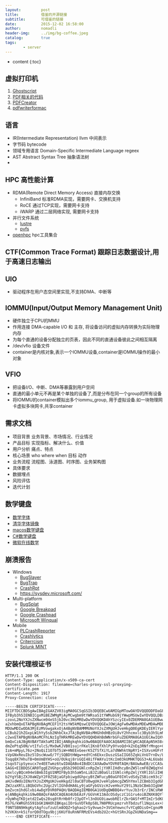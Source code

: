 ```yaml
---
layout:         post
title:          借鉴的开源链接
subtitle:       可借鉴的链接
date:           2015-12-02 16:58:00
author:         nomadli
header-img:     ../img/bg-coffee.jpeg
catalog:        true
tags:
        - server
---
```


* content
{:toc}

## 虚拟打印机
1. [Ghostscript](http://git.ghostscript.com/?p=ghostpdl.git;a=summary)
2. [PDF相关的代码](http://git.ghostscript.com/)
3. [PDFCreator](https://github.com/pdfforge/PDFCreator.git)
4. [pdfwriterformac](https://git.code.sf.net/p/pdfwriterformac/git)

## 语言
- IR(Intermediate Representation) llvm 中间表示
- 字节码 bytecode
- 领域专用语言 Domain-Specific Intermediate Language regeex
- AST Abstract Syntax Tree 抽象语法树
- 

## HPC 高性能计算
- RDMA(Remote Direct Memory Access) 直接内存交换
    - InfiniBand 标准RDMA实现，需要网卡、交换机支持
    - RoCE       通过TCP实现，需要网卡支持
    - iWARP      通过二层网络实现, 需要网卡支持
- 并行文件系统
    - [lustre](git.whamcloud.com/fs/lustre-release.git)
    - [pvfs](http://www.pvfs.org)
- [openhpc](https://github.com/openhpc/ohpc) hpc工具集合

## CTF(Common Trace Format) 跟踪日志数据设计,用于高速日志输出

## UIO
- 驱动程序在用户态空间里实现,不支持DMA、中断等

## IOMMU(Input/Output Memory Management Unit)
- 硬件独立于CPU的MMU
- 作用连接 DMA-capable I/O 和 主存, 将设备访问的虚拟内存转换为实际物理内存
- 为每个直通的设备分配独立的页表，因此不同的直通设备彼此之间相互隔离
- /dev/vfio 设备文件
- container是内核对象,表示一个IOMMU设备,container是IOMMU操作的最小对象

## VFIO
- 把设备I/O、中断、DMA等暴露到用户空间
- 直通的最小单元不再是某个单独的设备了,而是分布在同一个group的所有设备
- 将IOMMU的container模拟出多个iommu_group, 用于虚拟设备.如一块物理网卡虚拟多块网卡,共享container

## 需求文档
- 项目背景 业务背景、市场情况、行业情况
- 产品目标 实现指标、解决什么、价值
- 用户分析 痛点、特点
- 核心场景 who where when 目标 动作
- 业务流程 流程图、泳道图、时序图、业务架构图
- 具体要求
- 数据埋点
- 风险评估
- 迭代计划

## 数学键盘
- [数学字体](https://github.com/CyanoHao/OpenType-MATH-TTF)
- [清华字体镜像](https://mirrors.sjtug.sjtu.edu.cn/ctan/fonts)
- [macos数学键盘](https://github.com/kostub/iosMath)
- [C#数学键盘](https://github.com/kashifimran/math-editor)
- [微软在线数学](https://math.microsoft.com/zh)

## 崩溃报告
- Windows
    - [BugSlayer](http://www.infopub.co.kr/pds/group_pds/bbs.asp?mon=&rec;_no=316)
    - [BugTrap](http://www.intellesoft.net/bugtrap1.shtml)
    - [CrashRpt](http://code.google.com/p/crashrpt/)
    - https://sysdev.microsoft.com/
- Multi-platform
    - [BugSplat](http://www.bugsplatsoftware.com/)
    - [Google Breakpad](http://code.google.com/p/google-breakpad/)
    - [Google Crashpad](https://chromium.googlesource.com/crashpad/crashpad/)
    - [Microsoft Winqual](https://winqual.microsoft.com/)
- Mobile
    - [PLCrashReporter](https://plcrashreporter.org/)
    - [Crashlytics](http://www.crashlytics.com/)
    - [Criterrcism](http://www.crittercism.com/product/crash-reporting/)
    - [Splunk MINT](https://mint.splunk.com/)

## 安装代理根证书
```
HTTP/1.1 200 OK
Content-Type: application/x-x509-ca-cert
Content-Disposition: filename=charles-proxy-ssl-proxying-certificate.pem
Content-Length: 1917
Proxy-Connection: close

-----BEGIN CERTIFICATE-----
MIIFTDCCBDSgAwIBAgIGAXZV03igMA0GCSqGSIb3DQEBCwUAMIGpMTowOAYDVQQDDDFDaGFybGVz
IFByb3h5IENBICgxMiBEZWMgMjAyMCwgbm9tYWRsaS1tYWMubG9jYWwpMSUwIwYDVQQLDBxodHRw
czovL2NoYXJsZXNwcm94eS5jb20vc3NsMREwDwYDVQQKDAhYSzcyIEx0ZDERMA8GA1UEBwwIQXVj
a2xhbmQxETAPBgNVBAgMCEF1Y2tsYW5kMQswCQYDVQQGEwJOWjAgFw0wMDAxMDEwMDAwMDBaGA8y
MDUwMDIwODA3MjEzMVowgakxOjA4BgNVBAMMMUNoYXJsZXMgUHJveHkgQ0EgKDEyIERlYyAyMDIw
LCBub21hZGxpLW1hYy5sb2NhbCkxJTAjBgNVBAsMHGh0dHBzOi8vY2hhcmxlc3Byb3h5LmNvbS9z
c2wxETAPBgNVBAoMCFhLNzIgTHRkMREwDwYDVQQHDAhBdWNrbGFuZDERMA8GA1UECAwIQXVja2xh
bmQxCzAJBgNVBAYTAk5aMIIBIjANBgkqhkiG9w0BAQEFAAOCAQ8AMIIBCgKCAQEApN5H38rCutIY
dmZePtq50N/vtIfulcS/Mx0wKJVB01sujrFKelIKn8fXhlPy9YvoQd+kZnEq3RNfrMngo+CKZ4bQ
IzA+mMpyL76z+2NoQiI1O7bT5iW+HNEExGeerK5ZfSfXiYLa7dNWhktNpRY1+ISXvsHUFrNR8JMG
sVpGNxReuIbz5lDscWuwO/7fjSQBDtHWgw+edYCn6EkxcDuszGSaIIG65ZqkLVnU7rnDv/Ltxaqe
Toqq8X7HhuTB+0mVmBYHS+oU/OUkqj8rsGQI48ifFWAYu1tKcIm03kUMHKTQGS3+AL6UabLJp/Gn
2sqo57ipSyeucx7e4EETwmz6twIDAQABo4IBdDCCAXAwDwYDVR0TAQH/BAUwAwEB/zCCASwGCWCG
SAGG+EIBDQSCAR0TggEZVGhpcyBSb290IGNlcnRpZmljYXRlIHdhcyBnZW5lcmF0ZWQgYnkgQ2hh
cmxlcyBQcm94eSBmb3IgU1NMIFByb3h5aW5nLiBJZiB0aGlzIGNlcnRpZmljYXRlIGlzIHBhcnQg
b2YgYSBjZXJ0aWZpY2F0ZSBjaGFpbiwgdGhpcyBtZWFucyB0aGF0IHlvdSdyZSBicm93c2luZyB0
aHJvdWdoIENoYXJsZXMgUHJveHkgd2l0aCBTU0wgUHJveHlpbmcgZW5hYmxlZCBmb3IgdGhpcyB3
ZWJzaXRlLiBQbGVhc2Ugc2VlIGh0dHA6Ly9jaGFybGVzcHJveHkuY29tL3NzbCBmb3IgbW9yZSBp
bmZvcm1hdGlvbi4wDgYDVR0PAQH/BAQDAgIEMB0GA1UdDgQWBBQ4vrYuvJb3rEr/INCsRWKBqBmS
ejANBgkqhkiG9w0BAQsFAAOCAQEAU4UbEAzF/GGVnK13AdcOSdyczC1G1ru4oiBZNXK8QYlLcxFs
rOyWhqTKDjetd2IwQs28sq8tRrHb0fr23pOT+l3nOUG9iawobRElrZkrOASf+MTImIr5dKOLCNY8
RS7G/kWRGhS591bGK1NHOhIBKqaiIOrGuVDTk0pS8L7N0PRUcpmzrvhTbdzufl1NqsLex+XI++z6
f9NT5BN9HkgKytAgfcufzuUlm8OQZ+5ghao2rSy9vweJ+3VCmYewncfvYCq0DisO+CgnoMKw9ED6
h2VKXn+k5iforQ0dTOgu9bjj6KUf8uRnNFRMzEVs4db2U2c+hGtSRnJGpZkUNDaSmg==
-----END CERTIFICATE-----
```
